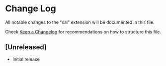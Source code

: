 # Change Log
All notable changes to the "sal" extension will be documented in this file.

Check [Keep a Changelog](http://keepachangelog.com/) for recommendations on how to structure this file.

## [Unreleased]
- Initial release